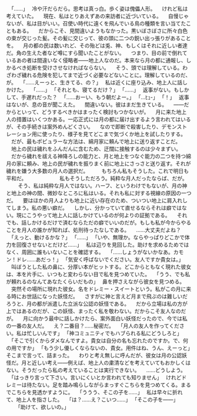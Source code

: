 　｢……｣
　冷や汗だらだら。思考は真っ白。歩く姿は傀儡人形。
　けれど私は考えていた。
　現在、私はとりあえずあの来訪者に近づいている。
　自慢じゃないが、私は目がいい。召使い時代に遠くを飛んでいる鳥の種類を言い当てたこともある。
　だからこそ、見間違いようもなかった。黒いぼさぼさに所々白色の束が交じった髪。その髪に交じって、彼の頭に二つの鋭い出っ張りがあることを。
　月の都の民は数いれど、その殆どは兎、神、もしくはそれに近しい者達だ。角の生えた者など噂にすら聞いたことがない。
　つまり、目の前で倒れているあの者は間違いなく侵略者――地上人なのだ。本来なら月の都に通報し、しかるべき処断を受けさせなければならない。
　そう、頭では理解している。わざわざ穢れる危険を犯してまで近づく必要などないことに。理解しているのだ、が。
　｢……えーっと、生きてる、の？｣
　私は近くに座り込み、地上人に話しかけた。
　｢……｣
　｢それとも、寝てるだけ？｣
　｢……｣
　返事がない。もしかして、手遅れだった？
　｢……おーい、もう朝だよー。｣
　｢…ﾋｭ-｣
　｢！｣
　返事はないが、息の音が聞こえた。
　間違いない。彼はまだ生きている。
　――だからといって、どうするべきかはまったく検討もつかないが。
　月に来た地上人の措置はいくつかある。一応正式には月の都に届け出するよう言われてはいるが、その手続きは案外めんどくさい。
　なので即断で殺害したり、デモンストレーション用に使ったり、様子を見てどこまで気づくか地上を試したりする。
　だが、最もポピュラーな方法は、綿月家に頼んで地上に送り返すことだ。
　地上の民は穢れをふんだんに含むため、迂闊に接触するのは少々まずい。
　だから穢れを祓える神降ろしの能力と、月と地上をつなぐ能力の二つを持つ綿月の家に頼み、地上の民が穢れを振りまく前に地上にさっさと送り返す。それが穢れを嫌う大多数の月人の選択だ。
　
　もちろん私もそうした。これで明日も平和だ。
　
　
　
　
　私もそうしただろう。純粋な月人だったならば、だが。
　
　そう、私は純粋な月人ではない。ハーフ、というわけでもないが、月の神と地上の神の間、微妙なところに私はいる。それも私に対する視線の原因の一つだ。
　要はほかの月人よりも地上に近い存在のため、ついつい地上に肩入れしてしまう。私の悪い癖だ。
　しかし、分かっていて直せるならそれは癖ではない。現にこうやって地上人に話しかけているのが何よりの証拠である。
　それでも、話しかけるだけで済むならただの癖でいいのだが。もしも私が今からやることを月人の誰かが知れば、処刑待ったなしである。
　……大丈夫だよね？
　｢えっと、動けるかな？｣
　｢……｣
　｢いや、無理か。ならやっぱりどこかで体力を回復させないとだけど……｣
　私は辺りを見回した。助けを求めるためではなく、周囲に誰もいないことを確認する。
　｢……しょうがないかなあ。カモン！ドレ……あだっ！｣
　｢気安く呼ばないでください。友人ですか貴女は。｣
　叫ぼうとした私の鼻に、分厚い本がヒットする。どこからともなく現れた彼女は、本を片手に、いつもと変わらない目で私を見つめていた。
　｢うう、でも私が頼れるのなんてあなたくらいだもの｣
　鼻を押さえながら彼女を見つめる。
　突然その場所に現れた彼女。名をドレミー・スイートという。私がこの月に来る時にお世話になった妖怪だ。
　さすがに神と言えど月まで飛ぶのは難しいだろうと、月の都が派遣した立派な公認の妖怪である。
　だから立場は私の方が上ではあるのだが、この妖怪、まったく私を敬わない。だからこそ友人なのだが。
　月に向かう最中に話しかけたら、案外面白い妖怪だったので、今では私の一番の友人だ。
　え？二番目？……秘密だ。
　｢月人の友人を作ってください。私は忙しいんです｣
　｢神コミュニティでもハブられる私にどうしろと｣
　｢そこで引くからダメなんですよ。貴女は自分の名も忘れたのですか。で、何の用ですか｣
　｢もう少し優しくならないの、貴女。用件はね、うん、えーっと｣　
　そこまで言って、詰まった。
　わりと考え無しに呼んだが、彼女は月の公認妖怪だ。月と近しい考え――例えば、地上人の粛清などを考えていてもおかしくはない。そうだったら私の考えていることは実行できない。
　……どうしよう。
　｢はっきり言って下さい。言いにくいとか言われても知りません｣
　けれどドレミーは待たない。足を踏み鳴らしながらまっすぐこちらを見つめてくる。まるでこちらを見透かすように。
　｢ううう、そこの子を……｣
　私は早々に折れて、地上人を指さした。
　｢は？……え？こいつ……｣
　｢そこの子を――｣
　
　｢助けて、欲しいの。｣